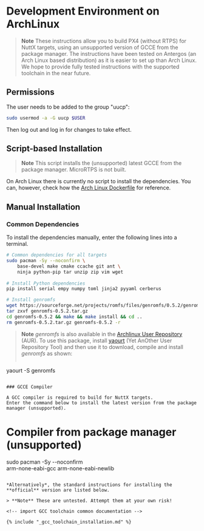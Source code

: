 # Development Environment on ArchLinux

> **Note** These instructions allow you to build PX4 (without RTPS) for NuttX targets, using an unsupported version of GCCE from the package manager.
The instructions have been tested on Antergos (an Arch Linux based distribution) as it is easier to set up than Arch Linux.
We hope to provide fully tested instructions with the supported toolchain in the near future.

## Permissions

The user needs to be added to the group "uucp":

```sh
sudo usermod -a -G uucp $USER
```

Then log out and log in for changes to take effect.


## Script-based Installation

> **Note** This script installs the (unsupported) latest GCCE from the package manager. MicroRTPS is not built.

On Arch Linux there is currently no script to install the dependencies. You can, however, check how the [Arch Linux Dockerfile](https://github.com/PX4/containers/blob/master/docker/px4-dev/Dockerfile_base-archlinux) for reference.

## Manual Installation

### Common Dependencies

To install the dependencies manually, enter the following lines into a terminal.

```sh
# Common dependencies for all targets
sudo pacman -Sy --noconfirm \
    base-devel make cmake ccache git ant \
    ninja python-pip tar unzip zip vim wget
    
# Install Python dependencies
pip install serial empy numpy toml jinja2 pyyaml cerberus

# Install genromfs
wget https://sourceforge.net/projects/romfs/files/genromfs/0.5.2/genromfs-0.5.2.tar.gz
tar zxvf genromfs-0.5.2.tar.gz
cd genromfs-0.5.2 && make && make install && cd ..
rm genromfs-0.5.2.tar.gz genromfs-0.5.2 -r 
```

> **Note** *genromfs* is also available in the 
> [Archlinux User Repository](https://aur.archlinux.org/packages/genromfs/) (AUR).
> To use this package, install [yaourt](https://archlinux.fr/yaourt-en) (Yet AnOther User Repository Tool) 
> and then use it to download, compile and install *genromfs* as shown:
> ```sh
  yaourt -S genromfs
  ```

### GCCE Compiler

A GCC compiler is required to build for NuttX targets. 
Enter the command below to install the latest version from the package manager (unsupported).

```
# Compiler from package manager (unsupported)
sudo pacman -Sy --noconfirm \
    arm-none-eabi-gcc arm-none-eabi-newlib
```

*Alternatively*, the standard instructions for installing the **official** version are listed below. 

> **Note** These are untested. Attempt them at your own risk!

<!-- import GCC toolchain common documentation -->

{% include "_gcc_toolchain_installation.md" %}
